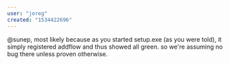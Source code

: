 ```yaml
---
user: "joreg"
created: "1534422696"
---
```


@sunep, most likely because as you started setup.exe (as you were told), it simply registered addflow and thus showed all green. so we're assuming no bug there unless proven otherwise.
